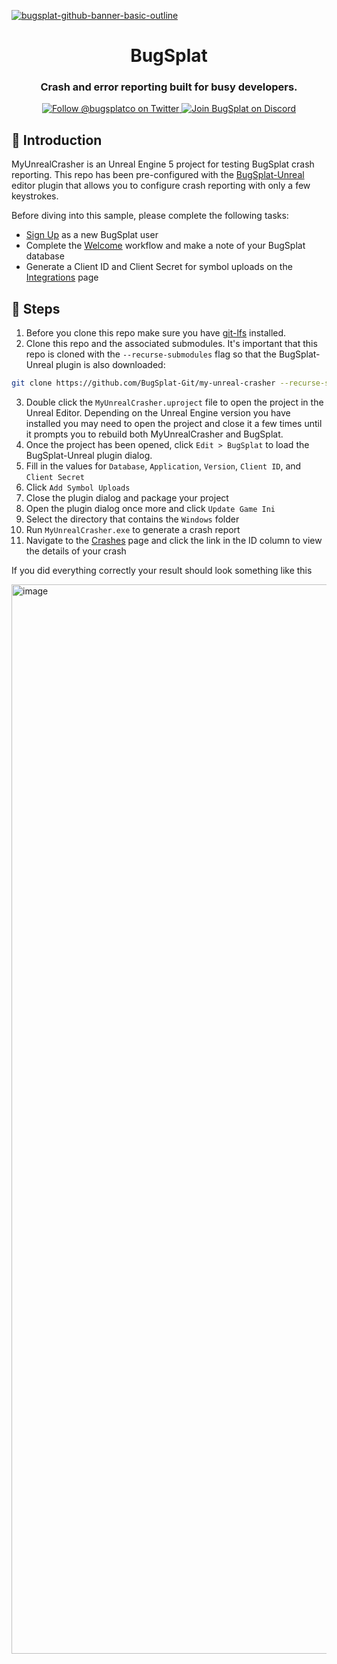 [![bugsplat-github-banner-basic-outline](https://user-images.githubusercontent.com/20464226/149019306-3186103c-5315-4dad-a499-4fd1df408475.png)](https://bugsplat.com)
<br/>
# <div align="center">BugSplat</div> 
### **<div align="center">Crash and error reporting built for busy developers.</div>**
<div align="center">
    <a href="https://twitter.com/BugSplatCo">
        <img alt="Follow @bugsplatco on Twitter" src="https://img.shields.io/twitter/follow/bugsplatco?label=Follow%20BugSplat&style=social">
    </a>
    <a href="https://discord.gg/K4KjjRV5ve">
        <img alt="Join BugSplat on Discord" src="https://img.shields.io/discord/664965194799251487?label=Join%20Discord&logo=Discord&style=social">
    </a>
</div>

## 👋 Introduction

MyUnrealCrasher is an Unreal Engine 5 project for testing BugSplat crash reporting. This repo has been pre-configured with the [BugSplat-Unreal](https://github.com/BugSplat-Git/bugsplat-unreal) editor plugin that allows you to configure crash reporting with only a few keystrokes. 

Before diving into this sample, please complete the following tasks:

* [Sign Up](https://app.bugsplat.com/v2/sign-up) as a new BugSplat user
* Complete the [Welcome](https://app.bugsplat.com/v2/welcome) workflow and make a note of your BugSplat database
* Generate a Client ID and Client Secret for symbol uploads on the [Integrations](https://app.bugsplat.com/v2/settings/database/integrations) page

## 🥾 Steps

1. Before you clone this repo make sure you have [git-lfs](https://git-lfs.github.com/) installed.
2. Clone this repo and the associated submodules. It's important that this repo is cloned with the `--recurse-submodules` flag so that the BugSplat-Unreal plugin is also downloaded:

```sh
git clone https://github.com/BugSplat-Git/my-unreal-crasher --recurse-submodules
```

3. Double click the `MyUnrealCrasher.uproject` file to open the project in the Unreal Editor. Depending on the Unreal Engine version you have installed you may need to open the project and close it a few times until it prompts you to rebuild both MyUnrealCrasher and BugSplat.
4. Once the project has been opened, click `Edit > BugSplat` to load the BugSplat-Unreal plugin dialog.
5. Fill in the values for `Database`, `Application`, `Version`, `Client ID`, and `Client Secret`
6. Click `Add Symbol Uploads`
7. Close the plugin dialog and package your project
8. Open the plugin dialog once more and click `Update Game Ini`
9. Select the directory that contains the `Windows` folder
10. Run `MyUnrealCrasher.exe` to generate a crash report
11. Navigate to the [Crashes](https://app.bugsplat.com/v2/crashes) page and click the link in the ID column to view the details of your crash

If you did everything correctly your result should look something like this

<img width="1711" alt="image" src="https://user-images.githubusercontent.com/2646053/181916918-159e6c3a-d11a-4751-81e3-d22f90037d09.png">

